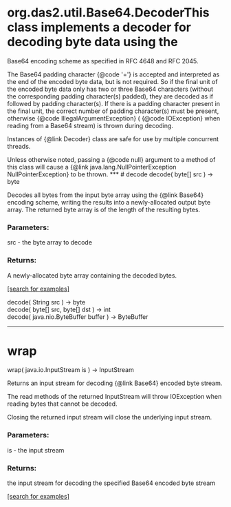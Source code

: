 # org.das2.util.Base64.DecoderThis class implements a decoder for decoding byte data using the
 Base64 encoding scheme as specified in RFC 4648 and RFC 2045.

 <p> The Base64 padding character {@code '='} is accepted and
 interpreted as the end of the encoded byte data, but is not
 required. So if the final unit of the encoded byte data only has
 two or three Base64 characters (without the corresponding padding
 character(s) padded), they are decoded as if followed by padding
 character(s). If there is a padding character present in the
 final unit, the correct number of padding character(s) must be
 present, otherwise {@code IllegalArgumentException} (
 {@code IOException} when reading from a Base64 stream) is thrown
 during decoding.

 <p> Instances of {@link Decoder} class are safe for use by
 multiple concurrent threads.

 <p> Unless otherwise noted, passing a {@code null} argument to
 a method of this class will cause a
 {@link java.lang.NullPointerException NullPointerException} to
 be thrown.
***
<a name="decode"></a>
# decode
decode( byte[] src ) &rarr; byte

Decodes all bytes from the input byte array using the {@link Base64}
 encoding scheme, writing the results into a newly-allocated output
 byte array. The returned byte array is of the length of the resulting
 bytes.

### Parameters:
src - the byte array to decode

### Returns:
A newly-allocated byte array containing the decoded bytes.

<a href="https://github.com/autoplot/dev/search?q=decode&unscoped_q=decode">[search for examples]</a>

decode( String src ) &rarr; byte<br>
decode( byte[] src, byte[] dst ) &rarr; int<br>
decode( java.nio.ByteBuffer buffer ) &rarr; ByteBuffer<br>
***
<a name="wrap"></a>
# wrap
wrap( java.io.InputStream is ) &rarr; InputStream

Returns an input stream for decoding {@link Base64} encoded byte stream.

 <p> The  read  methods of the returned  InputStream will
 throw  IOException when reading bytes that cannot be decoded.

 <p> Closing the returned input stream will close the underlying
 input stream.

### Parameters:
is - the input stream

### Returns:
the input stream for decoding the specified Base64 encoded
          byte stream

<a href="https://github.com/autoplot/dev/search?q=wrap&unscoped_q=wrap">[search for examples]</a>

